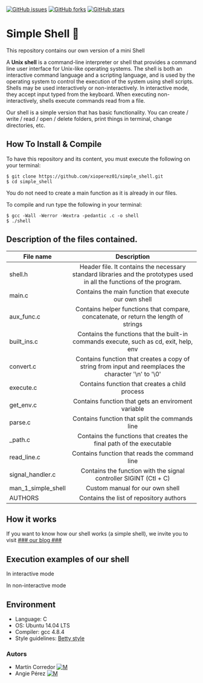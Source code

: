[![GitHub issues](https://img.shields.io/github/issues/xioperez01/simple_shell)](https://github.com/xioperez01/simple_shell/issues)
[![GitHub forks](https://img.shields.io/github/forks/xioperez01/simple_shell?color=orange)](https://github.com/xioperez01/simple_shell/network)
[![GitHub stars](https://img.shields.io/github/stars/xioperez01/simple_shell?color=blueviolet)](https://github.com/xioperez01/simple_shell/stargazers)
# Simple Shell :shell: #
This repository contains our own version of a mini Shell

A **Unix shell** is a command-line interpreter or shell that provides a command line user interface for Unix-like operating systems. The shell is both an interactive command language and a scripting language, and is used by the operating system to control the execution of the system using shell scripts.
Shells may be used interactively or non-interactively. In interactive mode, they accept input typed from the keyboard. When executing non-interactively, shells execute commands read from a file.

Our shell is a simple version that has basic functionality. You can create / write / read / open / delete folders, print things in terminal, change directories, etc.


## How To Install & Compile ##
To have this repository and its content, you must execute the following on your terminal:
~~~
$ git clone https://github.com/xioperez01/simple_shell.git
$ cd simple_shell
~~~
You do not need to create a main function as it is already in our files.

To compile and run type the following in your terminal:

~~~
$ gcc -Wall -Werror -Wextra -pedantic .c -o shell
$ ./shell
~~~

## Description of the files contained. ##

| File  name   | Description   |
| ------------- |:-------------:|
| shell.h | Header file. It contains the necessary standard libraries and the prototypes used in all the functions of the program. |
| main.c | Contains the main function that execute our own shell |
| aux_func.c | Contains helper functions that compare, concatenate, or return the length of strings |
| built_ins.c | Contains the functions that the built-in commands execute, such as cd, exit, help, env |
| convert.c | Contains function that creates a copy of string from input and reemplaces the character '\n' to '\0' |
| execute.c | Contains function that creates a child process |
| get_env.c | Contains function that gets an enviroment variable |
| parse.c  |  Contains function that split the commands line |
| _path.c | Contains the functions that creates the final path of the executable |
| read_line.c | Contains function that reads the command line |
| signal_handler.c | Contains the function with the signal controller SIGINT (Ctl + C) |
| man_1_simple_shell | Custom manual for our own shell |
| AUTHORS | Contains the list of repository authors |


## How it works ##
If you want to know how our shell works (a simple shell), we invite you to visit [### our blog ###](https://www.linkedin.com/posts/martin-corredor-a631151b0_what-happens-when-you-type-ls-l-in-a-shell-activity-6701692741946028032-JD78)

## Execution examples of our shell ##

In interactive mode

In non-interactive mode


## Environment ##
* Language: C
* OS: Ubuntu 14.04 LTS
* Compiler: gcc 4.8.4
* Style guidelines: [Betty style](https://github.com/holbertonschool/Betty/wiki)
### Autors ##
* Martín Corredor [![M](https://upload.wikimedia.org/wikipedia/fr/thumb/c/c8/Twitter_Bird.svg/30px-Twitter_Bird.svg.png)](https://twitter.com/Richi_Corredor)
 * Angie Pérez [![M](https://upload.wikimedia.org/wikipedia/fr/thumb/c/c8/Twitter_Bird.svg/30px-Twitter_Bird.svg.png)](https://twitter.com/xiommyperez)
